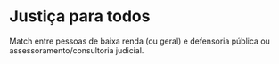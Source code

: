 # Justiça para todos
Match entre pessoas de baixa renda (ou geral) e defensoria pública ou assessoramento/consultoria judicial.

